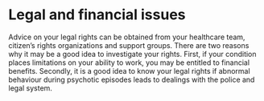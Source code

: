 # Legal and financial issues

Advice on your legal rights can be obtained from your healthcare team,
citizen’s rights organizations and support groups. There are two
reasons why it may be a good idea to investigate your rights. First,
if your condition places limitations on your ability to work, you may
be entitled to financial benefits. Secondly, it is a good idea to know
your legal rights if abnormal behaviour during psychotic episodes
leads to dealings with the police and legal system.
